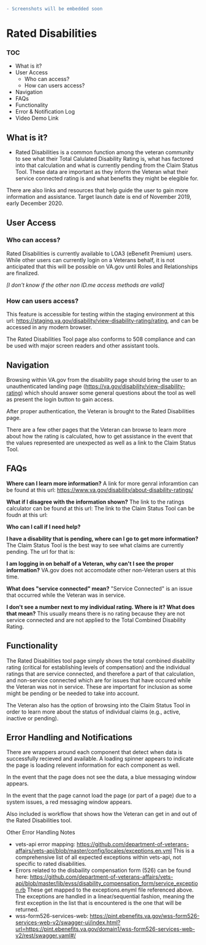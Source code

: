 ``` diff
- Screenshots will be embedded soon
```

# Rated Disabilities

### TOC
 - What is it?
 - User Access
   - Who can access?
   - How can users access?
 - Navigation
 - FAQs
 - Functionality
 - Error & Notification Log
 - Video Demo Link

## What is it?
 - Rated Disabilities is a common function among the veteran community to see what their Total Calulated Disability Rating is, what has factored into that calculation and what is currently pending from the Claim Status Tool. These data are important as they inform the Veteran what their service connected rating is and what benefits they might be elegible for.

 There are also links and resources that help guide the user to gain more information and assistance.
 Target launch date is end of November 2019, early December 2020.

## User Access
### Who can access?
 Rated Disabilities is currently available to LOA3 (eBenefit Premium) users.  While other users can currently login on a Veterans behalf, it is not anticipated that this will be possible on VA.gov until Roles and Relationships are finalized.

 _[I don't know if the other non ID.me access methods are valid]_

### How can users access?
 This feature is accessible for testing within the staging environment at this url: https://staging.va.gov/disability/view-disability-rating/rating, and can be accessed in any modern browser.

 The Rated Disabilities Tool page also conforms to 508 compliance and can be used with major screen readers and other assistant tools.

## Navigation
Browsing within VA.gov from the disability page should bring the user to an unauthenticated landing page (https://va.gov/disability/view-disability-rating) which should answer some general questions about the tool as well as present the login button to gain access.

After proper authentication, the Veteran is brought to the Rated Disabilities page.  

There are a few other pages that the Veteran can browse to learn more about how the rating is calculated, how to get assistance in the event that the values represented are unexpected as well as a link to the Claim Status Tool.

## FAQs
**Where can I learn more information?**
A link for more genral inforamtion can be found at this url: https://www.va.gov/disability/about-disability-ratings/

**What if I disagree with the information shown?**
The link to the ratings calculator can be found at this url: 
The link to the Claim Status Tool can be foudn at this url:

**Who can I call if I need help?**

**I have a disability that is pending, where can I go to get more information?**
The Claim Status Tool is the best way to see what claims are currently pending.  The url for that is:

**I am logging in on behalf of a Veteran, why can't I see the proper information?**
VA.gov does not accomodate other non-Veteran users at this time.

**What does "service connected" mean?**
"Service Connected" is an issue that occurred while the Veteran was in service.

**I don't see a number next to my individual rating.  Where is it?  What does that mean?**
This usually means there is no rating because they are not service connected and are not applied to the Total Combined Disability Rating.

## Functionality
The Rated Disabilities tool page simply shows the total combined disability rating (critical for establishing levels of compensation) and the individual ratings that are service connected, and therefore a part of that calculation, and non-service connected which are for issues that have occured while the Veteran was not in service.  These are important for inclusion as some might be pending or be needed to take into account.

The Veteran also has the option of browsing into the Claim Status Tool in order to learn more about the status of individual claims (e.g., active, inactive or pending).

## Error Handling and Notifications
There are wrappers around each component that detect when data is successfully recieved and available. A loading spinner appears to indicate the page is loading relevent information for each component as well.

In the event that the page does not see the data, a blue messaging window appears.

In the event that the page cannot load the page (or part of a page) due to a system issues, a red messaging window appears.

Also included is workflow that shows how the Veteran can get in and out of the Rated Disabilities tool.

Other Error Handling Notes
- vets-api error mapping: https://github.com/department-of-veterans-affairs/vets-api/blob/master/config/locales/exceptions.en.yml This is a comprehensive list of all expected exceptions within vets-api, not specific to rated disabilities.
- Errors related to the disbaility compensation form (526) can be found here: https://github.com/department-of-veterans-affairs/vets-api/blob/master/lib/evss/disability_compensation_form/service_exception.rb These get mapped to the exceptions.enyml file referenced above. The exceptions are handled in a linear/sequential fashion, meaning the first exception in the list that is encountered is the one that will be returned.
- wss-form526-services-web: https://pint.ebenefits.va.gov/wss-form526-services-web-v2/swagger-ui/index.html?url=https://pint.ebenefits.va.gov/domain1/wss-form526-services-web-v2/rest/swagger.yaml#/

